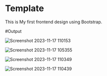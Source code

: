 # Template
This is My first frontend design using Bootstrap.

#Output

![Screenshot 2023-11-17 110153](https://github.com/Rushi-Suryaa2601/Template/assets/151115201/e961b78e-9c65-4b31-b970-87c3a4b0569c)


![Screenshot 2023-11-17 105355](https://github.com/Rushi-Suryaa2601/Template/assets/151115201/fd99bd1e-8df2-4c25-9c5b-32b7c8752fe9)

![Screenshot 2023-11-17 110349](https://github.com/Rushi-Suryaa2601/Template/assets/151115201/366d3983-fb13-47ce-aac6-99f46c4dc5bb)


![Screenshot 2023-11-17 110439](https://github.com/Rushi-Suryaa2601/Template/assets/151115201/9fc0dad9-d59c-43d0-8016-cc6534bc8e5c)


